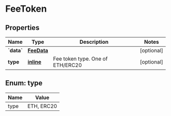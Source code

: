 
# FeeToken

## Properties
Name | Type | Description | Notes
------------ | ------------- | ------------- | -------------
**&#x60;data&#x60;** | [**FeeData**](FeeData.md) |  |  [optional]
**type** | [**inline**](#Type) | Fee token type. One of ETH/ERC20 |  [optional]


<a name="Type"></a>
## Enum: type
Name | Value
---- | -----
type | ETH, ERC20




